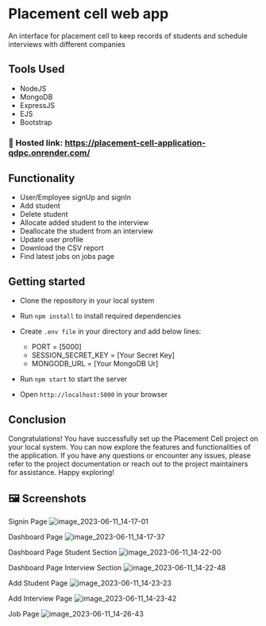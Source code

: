 # Placement cell web app
An interface for placement cell to keep records of students and schedule interviews with different companies

## Tools Used 
- NodeJS
- MongoDB
- ExpressJS
- EJS
- Bootstrap

### 🔗 Hosted link: https://placement-cell-application-qdpc.onrender.com/

## Functionality 
- User/Employee signUp and signIn
- Add student 
- Delete student
- Allocate added student to the interview
- Deallocate the student from an interview
- Update user profile
- Download the CSV report
- Find latest jobs on jobs page
 
## Getting started

* Clone the repository in your local system
* Run `npm install` to install required dependencies 
* Create `.env file` in your directory and add below lines:

    - PORT = [5000]
    - SESSION_SECRET_KEY = [Your Secret Key]
    - MONGODB_URL = [Your MongoDB Ur]

* Run `npm start` to start the server
* Open `http://localhost:5000` in your browser
    

## Conclusion
Congratulations! You have successfully set up the Placement Cell project on your local system. You can now explore the features and functionalities of the application. If you have any questions or encounter any issues, please refer to the project documentation or reach out to the project maintainers for assistance. Happy exploring!

## 🖼️ Screenshots
Signin Page
![image_2023-06-11_14-17-01](https://github.com/chandra827/Placement_Cell_Application/assets/100562557/9b96b60d-fdff-439b-94ec-fe8701066a6f)

Dashboard Page
![image_2023-06-11_14-17-37](https://github.com/chandra827/Placement_Cell_Application/assets/100562557/9fea2e9a-ab53-4c2d-b6d6-2c846d6cf2bb)


Dashboard Page Student Section
![image_2023-06-11_14-22-00](https://github.com/chandra827/Placement_Cell_Application/assets/100562557/184b4e30-5fe9-49fb-af48-3088e9e5f02a)


Dashboard Page Interview Section
![image_2023-06-11_14-22-48](https://github.com/chandra827/Placement_Cell_Application/assets/100562557/060ead04-e80d-454f-aaf7-37cb79c0ab8f)


Add Student Page
![image_2023-06-11_14-23-23](https://github.com/chandra827/Placement_Cell_Application/assets/100562557/1314bd83-a1de-4637-993c-e21452497d30)

Add Interview Page
![image_2023-06-11_14-23-42](https://github.com/chandra827/Placement_Cell_Application/assets/100562557/e1a389ad-b856-47fd-bb52-38239833d79d)

Job Page
![image_2023-06-11_14-26-43](https://github.com/chandra827/Placement_Cell_Application/assets/100562557/d54e667f-bef8-466a-8c96-0d9b75952686)

